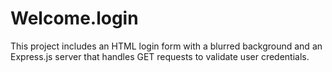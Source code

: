 # Welcome.login
This project includes an HTML login form with a blurred background and an Express.js server that handles GET requests to validate user credentials.
